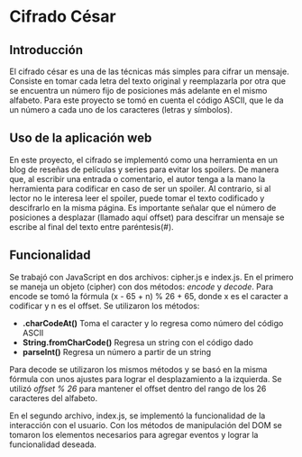 # Cifrado César

## Introducción

El cifrado césar es una de las técnicas más simples para cifrar un mensaje. Consiste en tomar cada letra del texto original y reemplazarla por otra que se encuentra un número fijo de posiciones más adelante en el mismo alfabeto.
Para este proyecto se tomó en cuenta el código ASCII, que le da un número a cada uno de los caracteres (letras y símbolos).

## Uso de la aplicación web

En este proyecto, el cifrado se implementó como una herramienta en un blog de reseñas de películas y series para evitar los spoilers. De manera que, al escribir una entrada o comentario, el autor tenga a la mano la herramienta para codificar en caso de ser un spoiler. Al contrario, si al lector no le interesa leer el spoiler, puede tomar el texto codificado y descifrarlo en la misma página.
Es importante señalar que el número de posiciones a desplazar (llamado aquí offset) para descifrar un mensaje se escribe al final del texto entre paréntesis(#).

## Funcionalidad

Se trabajó con JavaScript en dos archivos: cipher.js e index.js.
En el primero se maneja un objeto (cipher) con dos métodos: _encode_ y _decode_. Para encode se tomó la fórmula (x - 65 + n) % 26 + 65, donde x es el caracter a codificar y n es el offset. Se utilizaron los métodos:

- **.charCodeAt()** Toma el caracter y lo regresa como número del código ASCII
- **String.fromCharCode()** Regresa un string con el código dado
- **parseInt()** Regresa un número a partir de un string

Para decode se utilizaron los mismos métodos y se basó en la misma fórmula con unos ajustes para lograr el desplazamiento a la izquierda. Se utilizó _offset % 26_ para mantener el offset dentro del rango de los 26 caracteres del alfabeto.

En el segundo archivo, index.js, se implementó la funcionalidad de la interacción con el usuario. Con los métodos de manipulación del DOM se tomaron los elementos necesarios para agregar eventos y lograr la funcionalidad deseada.
